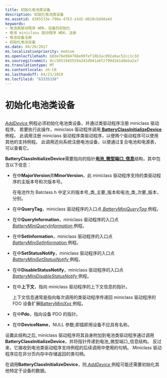 ```yaml
---
title: 初始化电池类设备
description: 初始化电池类设备
ms.assetid: d385533e-790a-47b3-a3d2-d620cbd40a4d
keywords:
- 电池类驱动程序 WDK，设备的初始化
- 电池 miniclass 驱动程序 WDK，注册
- 电池设备注册
- 初始化电池设备
ms.date: 04/20/2017
ms.localizationpriority: medium
ms.openlocfilehash: b8de76e984768e09fef10b3ac892a6ac52cc1c3d
ms.sourcegitcommit: 0cc5051945559a242d941a6f2799d161d8eba2a7
ms.translationtype: MT
ms.contentlocale: zh-CN
ms.lasthandoff: 04/23/2019
ms.locfileid: "63335338"
---
```

# <a name="initializing-the-battery-class-device"></a>初始化电池类设备


## <span id="ddk_initializing_the_battery_class_device_dg"></span><span id="DDK_INITIALIZING_THE_BATTERY_CLASS_DEVICE_DG"></span>


[ *AddDevice* ](https://msdn.microsoft.com/library/windows/hardware/ff540521)例程必须初始化电池类设备，并通过类驱动程序注册 miniclass 驱动程序。 若要执行此操作，miniclass 驱动程序调用[ **BatteryClassInitializeDevice** ](https://msdn.microsoft.com/library/windows/hardware/ff536266)例程。 此调用注册 miniclass 驱动程序类驱动程序，以便两个驱动程序可以使用其他的支持例程。 此调用还向系统注册电池设备，以便通过复合电池和电源表，可以查看它。

**BatteryClassInitializeDevice**需要指向的指针[**电池\_微型端口\_信息**](https://msdn.microsoft.com/library/windows/hardware/ff536287)结构，其中包含以下信息：

-   在中**MajorVersion**并**MinorVersion**，此 miniclass 驱动程序支持的类驱动程序的主版本号和次版本号。

    在电池作为 Batclass.h 中定义的版本号\_类\_主要\_版本和电池\_类\_次要\_版本，分别。

-   在中**QueryTag**，miniclass 驱动程序的入口点[ *BatteryMiniQueryTag* ](https://msdn.microsoft.com/library/windows/hardware/ff536275)例程。

-   在中**QueryInformation**，miniclass 驱动程序的入口点[ *BatteryMiniQueryInformation* ](https://msdn.microsoft.com/library/windows/hardware/ff536273)例程。

-   在中**SetInformation**，miniclass 驱动程序的入口点[ *BatteryMiniSetInformation* ](https://msdn.microsoft.com/library/windows/hardware/ff536276)例程。

-   在中**SetStatusNotify**，miniclass 驱动程序的入口点[ *BatteryMiniSetStatusNotify* ](https://msdn.microsoft.com/library/windows/hardware/ff536277)例程。

-   在中**DisableStatusNotify**，miniclass 驱动程序的入口点[ *BatteryMiniDisableStatusNotify* ](https://msdn.microsoft.com/library/windows/hardware/ff536272)例程。

-   在中**上下文**，指向 miniclass 驱动程序的上下文信息的指针。

    上下文信息通常是指向每次调用的类驱动程序传递回 miniclass 驱动程序的 FDO 设备扩展[BatteryMini*Xxx* ](https://msdn.microsoft.com/library/windows/hardware/ff536286)例程。

-   在中**Pdo**，指向设备 PDO 的指针。

-   在中**DeviceName**，NULL 参数;即插即用设备不应具有名称。

设置此结构之后, miniclass 驱动程序将其自身附加到电池类驱动程序通过调用**BatteryClassInitializeDevice**，并将指针传递到电池\_微型端口\_信息结构。 反过来，它接收到电池类驱动程序支持例程的后续调用中使用的句柄。 Miniclass 驱动程序应在非分页内存中存储返回的类句柄。

在调用**BatteryClassInitializeDevice**，则[ *AddDevice* ](https://msdn.microsoft.com/library/windows/hardware/ff540521)例程可能还需要初始化其他特定于设备的数据。

 

 




